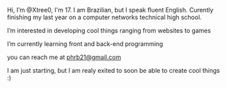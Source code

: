 Hi, I’m @Xtree0, I'm 17. I am Brazilian, but I speak fluent English.
Curently finishing my last year on a computer networks technical high school.

I’m interested in developing cool things ranging from websites to games

I’m currently learning front and back-end programming

you can reach me at phrb21@gmail.com

I am just starting, but I am realy exited to soon be able to create cool things :)

<!---
Xtree0/Xtree0 is a ✨ special ✨ repository because its `README.md` (this file) appears on your GitHub profile.
You can click the Preview link to take a look at your changes.
--->

